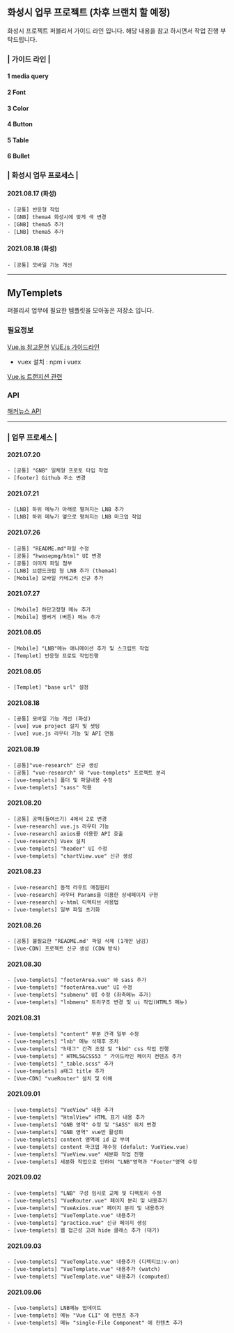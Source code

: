 ## 화성시 업무 프로젝트 (차후 브랜치 할 예정)

화성시 프로젝트 퍼블리서 가이드 라인 입니다. 해당 내용을 참고 하시면서 작업 진행 부탁드립니다.

### | 가이드 라인 |

#### 1 media query

#### 2 Font

#### 3 Color

#### 4 Button

#### 5 Table

#### 6 Bullet

### | 화성시 업무 프로세스 |

#### 2021.08.17 (화성)

```
- [공통] 반응형 작업
- [GNB] thema4 화성시에 맞게 색 변경
- [GNB] thema5 추가
- [LNB] thema5 추가
```

#### 2021.08.18 (화성)

```
- [공통] 모바일 기능 개선
```

---

## MyTemplets

퍼블리셔 업무에 필요한 템플릿을 모아놓은 저장소 입니다.

### 필요정보

[Vue.js 참고문헌](https://joshua1988.github.io/vue-camp/textbook.html)
[VUE.js 가이드라인](https://vuejs.org/v2/style-guide/)

- vuex 설치 : npm i vuex

[Vue.js 트랜지션 관련](https://vuejs.org/v2/guide/transitions.html)

### API

[해커뉴스 API](https://github.com/tastejs/hacker-news-pwas/blob/master/docs/api.md)

---

### | 업무 프로세스 |

#### 2021.07.20

```
- [공통] "GNB" 일체형 프로토 타입 작업
- [footer] Github 주소 변경
```

#### 2021.07.21

```
- [LNB] 하위 메뉴가 아래로 펼쳐지는 LNB 추가
- [LNB] 하위 메뉴가 옆으로 평쳐지는 LNB 마크업 작업
```

#### 2021.07.26

```
- [공통] "README.md"파일 수정
- [공통] "hwasepmg/html" UI 변경
- [공통] 이미지 파일 첨부
- [LNB] 브랜드크럼 형 LNB 추가 (thema4)
- [Mobile] 모바일 카테고리 신규 추가

```

#### 2021.07.27

```
- [Mobile] 하단고정형 메뉴 추가
- [Mobile] 햄버거 (버튼) 메뉴 추가
```

#### 2021.08.05

```
- [Mobile] "LNB"메뉴 애니메이션 추가 및 스크립트 작업
- [Templet] 반응형 프로토 작업진행
```

#### 2021.08.05

```
- [Templet] "base url" 설정

```

#### 2021.08.18

```
- [공통] 모바일 기능 개선 (화성)
- [vue] vue project 설치 및 셋팅
- [vue] vue.js 라우터 기능 및 API 연동
```

#### 2021.08.19

```
- [공통]"vue-research" 신규 생성
- [공통] "vue-research" 와 "vue-templets" 프로젝트 분리
- [vue-templets] 폴더 및 파일내용 수정
- [vue-templets] "sass" 적용
```

#### 2021.08.20

```
- [공통] 공백(들여쓰기) 4에서 2로 변경
- [vue-research] vue.js 라우터 기능
- [vue-research] axios를 이용한 API 호출
- [vue-research] Vuex 설치
- [vue-templets] "header" UI 수정
- [vue-templets] "chartView.vue" 신규 생성
```

#### 2021.08.23

```
- [vue-research] 동적 라우트 매칭원리
- [vue-research] 라우터 Params을 이용한 상세페이지 구현
- [vue-research] v-html 디렉티브 사용법
- [vue-templets] 일부 파일 초기화
```

#### 2021.08.26

```
- [공통] 불필요한 "README.md' 파일 삭제 (1개만 남김)
- [Vue-CDN] 프로젝트 신규 생성 (CDN 방식)
```

#### 2021.08.30

```
- [vue-templets] "footerArea.vue" 와 sass 추가
- [vue-templets] "footerArea.vue" UI 수정
- [vue-templets] "submenu" UI 수정 (좌측메뉴 추가)
- [vue-templets] "lnbmenu" 트리구조 변경 및 ui 작업(HTML5 메뉴)
```

#### 2021.08.31

```
- [vue-templets] "content" 부분 간격 일부 수정
- [vue-templets] "lnb" 메뉴 삭제후 조치
- [vue-templets] "h태그" 간격 조정 및 "kbd" css 작업 진행
- [vue-templets] " HTML5&CSS53 " 가이드라인 페이지 컨텐츠 추가
- [vue-templets] "_table.scss" 추가
- [vue-templets] a태그 title 추가
- [Vue-CDN] "vueRouter" 설치 및 이해
```

#### 2021.09.01

```
- [vue-templets] "VueView" 내용 추가
- [vue-templets] "HtmlView" HTML 표기 내용 추가
- [vue-templets] "GNB 영역" 수정 및 "SASS" 위치 변경
- [vue-templets] "GNB 영역" vue만 활성화
- [vue-templets] content 영역에 id 값 부여
- [vue-templets] content 마크업 재수정 (defalut: VueView.vue)
- [vue-templets] "VueView.vue" 세분화 작업 진행
- [vue-templets] 세분화 작업으로 인하여 "LNB"영역과 "Footer"영역 수정
```

#### 2021.09.02

```
- [vue-templets] "LNB" 구성 임시로 교체 및 디렉토리 수정
- [vue-templets] "VueRouter.vue" 페이지 분리 및 내용추가
- [vue-templets] "VueAxios.vue" 페이지 분리 및 내용추가
- [vue-templets] "VueTemplate.vue" 내용추가
- [vue-templets] "practice.vue" 신규 페이지 생성
- [vue-templets] 웹 접근성 고려 hide 클래스 추가 (대기)
```

#### 2021.09.03

```
- [vue-templets] "VueTemplate.vue" 내용추가 (디렉티브:v-on)
- [vue-templets] "VueTemplate.vue" 내용추가 (watch)
- [vue-templets] "VueTemplate.vue" 내용추가 (computed)
```

#### 2021.09.06

```
- [vue-templets] LNB메뉴 업데이트
- [vue-templets] 메뉴 "Vue CLI" 에 컨텐츠 추가
- [vue-templets] 메뉴 "single-File Component" 에 컨텐츠 추가

```
